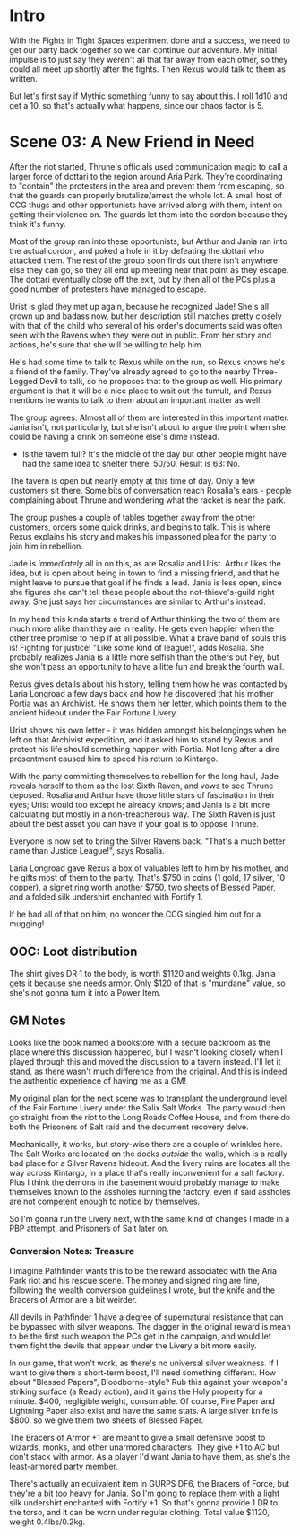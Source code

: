 # Intro

With the Fights in Tight Spaces experiment done and a success, we need to get
our party back together so we can continue our adventure. My initial impulse is
to just say they weren't all that far away from each other, so they could all
meet up shortly after the fights. Then Rexus would talk to them as written.

But let's first say if Mythic something funny to say about this. I roll 1d10 and
get a 10, so that's actually what happens, since our chaos factor is 5.

# Scene 03: A New Friend in Need

After the riot started, Thrune's officials used communication magic to call a
larger force of dottari to the region around Aria Park. They're coordinating to
"contain" the protesters in the area and prevent them from escaping, so that the
guards can properly brutalize/arrest the whole lot. A small host of CCG thugs
and other opportunists have arrived along with them, intent on getting their
violence on. The guards let them into the cordon because they think it's funny.

Most of the group ran into these opportunists, but Arthur and Jania ran into the
actual cordon, and poked a hole in it by defeating the dottari who attacked
them. The rest of the group soon finds out there isn't anywhere else they can
go, so they all end up meeting near that point as they escape. The dottari
eventually close off the exit, but by then all of the PCs plus a good number of
protesters have managed to escape.

Urist is glad they met up again, because he recognized Jade! She's all grown up
and badass now, but her description still matches pretty closely with that of
the child who several of his order's documents said was often seen with the
Ravens when they were out in public. From her story and actions, he's sure that
she will be willing to help him.

He's had some time to talk to Rexus while on the run, so Rexus knows he's a
friend of the family. They've already agreed to go to the nearby Three-Legged
Devil to talk, so he proposes that to the group as well. His primary argument is
that it will be a nice place to wait out the tumult, and Rexus mentions he wants
to talk to them about an important matter as well.

The group agrees. Almost all of them are interested in this important
matter. Jania isn't, not particularly, but she isn't about to argue the point
when she could be having a drink on someone else's dime instead.

- Is the tavern full? It's the middle of the day but other people might have had
  the same idea to shelter there. 50/50. Result is 63: No.

The tavern is open but nearly empty at this time of day. Only a few customers
sit there. Some bits of conversation reach Rosalia's ears - people complaining
about Thrune and wondering what the racket is near the park.

The group pushes a couple of tables together away from the other customers,
orders some quick drinks, and begins to talk. This is where Rexus explains his
story and makes his impassoned plea for the party to join him in rebellion.

Jade is _immediately_ all in on this, as are Rosalia and Urist. Arthur likes the
idea, but is open about being in town to find a missing friend, and that he
might leave to pursue that goal if he finds a lead. Jania is less open, since
she figures she can't tell these people about the not-thieve's-guild right
away. She just says her circumstances are similar to Arthur's instead.

In my head this kinda starts a trend of Arthur thinking the two of them are much
more alike than they are in reality. He gets even happier when the other tree
promise to help if at all possible. What a brave band of souls this is! Fighting
for justice! "Like some kind of league!", adds Rosalia. She probably realizes
Jania is a little more selfish than the others but hey, but she won't pass an
opportunity to have a litte fun and break the fourth wall.

Rexus gives details about his history, telling them how he was contacted by
Laria Longroad a few days back and how he discovered that his mother Portia was
an Archivist. He shows them her letter, which points them to the ancient hideout
under the Fair Fortune Livery.

Urist shows his own letter - it was hidden amongst his belongings when he left
on that Archivist expedition, and it asked him to stand by Rexus and protect his
life should something happen with Portia. Not long after a dire presentment
caused him to speed his return to Kintargo.

With the party committing themselves to rebellion for the long haul, Jade
reveals herself to them as the lost Sixth Raven, and vows to see Thrune
deposed. Rosalia and Arthur have those little stars of fascination in their
eyes; Urist would too except he already knows; and Jania is a bit more
calculating but mostly in a non-treacherous way. The Sixth Raven is just about
the best asset you can have if your goal is to oppose Thrune.

Everyone is now set to bring the Silver Ravens back. "That's a much better name
than Justice League!", says Rosalia.

Laria Longroad gave Rexus a box of valuables left to him by his mother, and he
gifts most of them to the party. That's $750 in coins (1 gold, 17 silver, 10
copper), a signet ring worth another $750, two sheets of Blessed Paper, and a
folded silk undershirt enchanted with Fortify 1.

If he had all of that on him, no wonder the CCG singled him out for a mugging!

## OOC: Loot distribution

The shirt gives DR 1 to the body, is worth $1120 and weights 0.1kg. Jania gets
it because she needs armor. Only $120 of that is "mundane" value, so she's not
gonna turn it into a Power Item.


## GM Notes

Looks like the book named a bookstore with a secure backroom as the place where
this discussion happened, but I wasn't looking closely when I played through
this and moved the discussion to a tavern instead. I'll let it stand, as there
wasn't much difference from the original. And this is indeed the authentic
experience of having me as a GM!

My original plan for the next scene was to transplant the underground level of
the Fair Fortune Livery under the Salix Salt Works. The party would then go
straight from the riot to the Long Roads Coffee House, and from there do both
the Prisoners of Salt raid and the document recovery delve.

Mechanically, it works, but story-wise there are a couple of wrinkles here. The
Salt Works are located on the docks _outside_ the walls, which is a really bad
place for a Silver Ravens hideout. And the livery ruins are locates all the way
across Kintargo, in a place that's really inconvenient for a salt factory. Plus
I think the demons in the basement would probably manage to make themselves
known to the assholes running the factory, even if said assholes are not
competent enough to notice by themselves.

So I'm gonna run the Livery next, with the same kind of changes I made in a PBP
attempt, and Prisoners of Salt later on.

### Conversion Notes: Treasure

I imagine Pathfinder wants this to be the reward associated with the Aria Park
riot and his rescue scene. The money and signed ring are fine, following the
wealth conversion guidelines I wrote, but the knife and the Bracers of Armor are
a bit weirder.

All devils in Pathfinder 1 have a degree of supernatural resistance that can be
bypassed with silver weapons. The dagger in the original reward is mean to be
the first such weapon the PCs get in the campaign, and would let them fight the
devils that appear under the Livery a bit more easily.

In our game, that won't work, as there's no universal silver weakness. If I want
to give them a short-term boost, I'll need something different. How about
"Blessed Papers", Bloodborne-style? Rub this against your weapon's striking
surface (a Ready action), and it gains the Holy property for a minute. $400,
negligible weight, consumable. Of course, Fire Paper and Lightning Paper also
exist and have the same stats. A large silver knife is $800, so we give them two
sheets of Blessed Paper.

The Bracers of Armor +1 are meant to give a small defensive boost to wizards,
monks, and other unarmored characters. They give +1 to AC but don't stack with
armor. As a player I'd want Jania to have them, as she's the least-armored party
member.

There's actually an equivalent item in GURPS DF6, the Bracers of Force, but
they're a bit too heavy for Jania. So I'm going to replace them with a light
silk undershirt enchanted with Fortify +1. So that's gonna provide 1 DR to the
torso, and it can be worn under regular clothing. Total value $1120, weight
0.4lbs/0.2kg.
